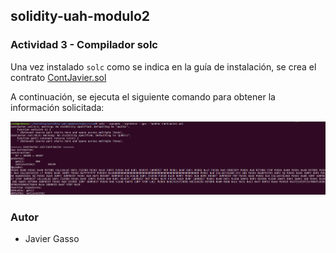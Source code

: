 ## solidity-uah-modulo2

### **Actividad 3** - Compilador solc

Una vez instalado `solc` como se indica en la guía de instalación, se crea el contrato [ContJavier.sol](ContJavier.sol)

A continuación, se ejecuta el siguiente comando para obtener la información solicitada:

![Captura 9](screenshots/screen009.png "Captura 9")


### Autor
- Javier Gasso